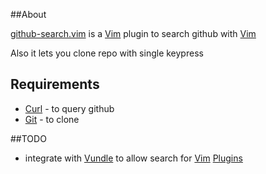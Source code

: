 ##About

[github-search.vim] is a [Vim] plugin to search github with [Vim]

Also it lets you clone repo with single keypress

## Requirements

- [Curl] - to query github
- [Git] - to clone

##TODO

- integrate with [Vundle] to allow search for [Vim] [Plugins]

[github-search.vim]:http://github.com/gmarik/github-search.vim
[Vim]:http://www.vim.org
[Vundle]:http://github.com/gmarik/vundle
[Plugins]:http://vim-scripts.org/vim/scripts.html
[curl]:http://vim-scripts.org/vim/scripts.html
[Git]:http://vim-scripts.org/vim/scripts.html
